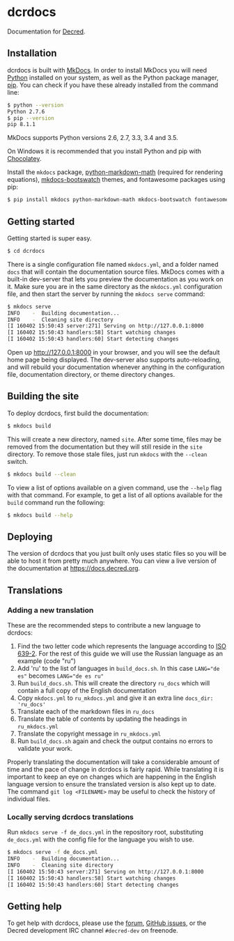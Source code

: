 # dcrdocs

Documentation for [Decred].

## Installation

dcrdocs is built with [MkDocs]. In order to install MkDocs you will need [Python] installed on your system, as well as the Python package manager, [pip]. You can check if you have these already installed from the command line:

```bash
$ python --version
Python 2.7.6
$ pip --version
pip 8.1.1
```

MkDocs supports Python versions 2.6, 2.7, 3.3, 3.4 and 3.5.

On Windows it is recommended that you install Python and pip with [Chocolatey].

Install the `mkdocs` package, [python-markdown-math] \(required for rendering equations\), [mkdocs-bootswatch] themes, and fontawesome packages using pip:

```bash
$ pip install mkdocs python-markdown-math mkdocs-bootswatch fontawesome-markdown
```

## Getting started

Getting started is super easy.

```bash
$ cd dcrdocs
```

There is a single configuration file named `mkdocs.yml`, and a folder named `docs` that will contain the documentation source files. MkDocs comes with a built-in dev-server that lets you preview the documentation as you work on it. Make sure you are in the same directory as the `mkdocs.yml` configuration file, and then start the server by running the `mkdocs serve` command:

```bash
$ mkdocs serve
INFO    -  Building documentation...
INFO    -  Cleaning site directory
[I 160402 15:50:43 server:271] Serving on http://127.0.0.1:8000
[I 160402 15:50:43 handlers:58] Start watching changes
[I 160402 15:50:43 handlers:60] Start detecting changes
```

Open up <http://127.0.0.1:8000> in your browser, and you will see the default home page being displayed. The dev-server also supports auto-reloading, and will rebuild your documentation whenever anything in the configuration file, documentation directory, or theme directory changes.

## Building the site

To deploy dcrdocs, first build the documentation:

```bash
$ mkdocs build
```

This will create a new directory, named `site`. After some time, files may be removed from the documentation but they will still reside in the `site` directory. To remove those stale files, just run `mkdocs` with the `--clean` switch.

```bash
$ mkdocs build --clean
```

To view a list of options available on a given command, use the `--help` flag with that command. For example, to get a list of all options available for the `build` command run the following:

```bash
$ mkdocs build --help
```

## Deploying

The version of dcrdocs that you just built only uses static files so you will be able to host it from pretty much anywhere. You can view a live version of the documentation at https://docs.decred.org.

## Translations
### Adding a new translation

These are the recommended steps to contribute a new language to dcrdocs:

1. Find the two letter code which represents the language according to [ISO 639-2](https://en.wikipedia.org/wiki/List_of_ISO_639-2_codes). For the rest of this guide we will use the Russian language as an example (code "ru")
1. Add 'ru' to the list of languages in `build_docs.sh`. In this case ```LANG="de es"``` becomes ```LANG="de es ru"```
1. Run `build_docs.sh`. This will create the directory `ru_docs` which will contain a full copy of the English documentation
1. Copy `mkdocs.yml` to `ru_mkdocs.yml` and give it an extra line `docs_dir: 'ru_docs'`
1. Translate each of the markdown files in `ru_docs`
1. Translate the table of contents by updating the headings in `ru_mkdocs.yml`
1. Translate the copyright message in `ru_mkdocs.yml`
1. Run `build_docs.sh` again and check the output contains no errors to validate your work. 

Properly translating the documentation will take a considerable amount of time and the pace of change in dcrdocs is fairly rapid. While translating it is important to keep an eye on changes which are happening in the English language version to ensure the translated version is also kept up to date. The command `git log <FILENAME>` may be useful to check the history of individual files.

### Locally serving dcrdocs translations
Run `mkdocs serve -f de_docs.yml` in the repository root, substituting `de_docs.yml` with the config file for the language you wish to use.

```bash
$ mkdocs serve -f de_docs.yml
INFO    -  Building documentation...
INFO    -  Cleaning site directory
[I 160402 15:50:43 server:271] Serving on http://127.0.0.1:8000
[I 160402 15:50:43 handlers:58] Start watching changes
[I 160402 15:50:43 handlers:60] Start detecting changes
```

## Getting help

To get help with dcrdocs, please use the [forum], [GitHub issues], or the Decred development IRC channel `#decred-dev` on freenode.

[Chocolatey]: https://chocolatey.org
[Decred]: https://github.com/decred
[forum]: https://forum.decred.org
[GitHub issues]: https://github.com/decred/dcrdocs/issues
[mkdocs-bootswatch]: https://mkdocs.github.io/mkdocs-bootswatch
[MkDocs]: https://mkdocs.org
[pip]: http://pip.readthedocs.org/en/latest/installing.html
[python-markdown-math]: https://pypi.python.org/pypi/python-markdown-math
[Python]: https://www.python.org

